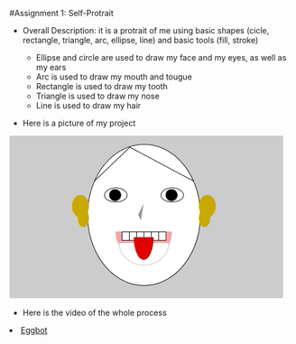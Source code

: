 #Assignment 1: Self-Protrait
- Overall Description: it is a protrait of me using basic shapes (cicle, rectangle, triangle, arc, ellipse, line) and basic tools (fill, stroke)
  - Ellipse and circle are used to draw my face and my eyes, as well as my ears
  - Arc is used to draw my mouth and tougue
  - Rectangle is used to draw my tooth
  - Triangle is used to draw my nose
  - Line is used to draw my hair
  
- Here is a picture of my project

![](Self-Protrait.png)

- Here is the video of the whole process
<li><a href="https://www.youtube.com/watch?v=w4cdbV2oaEc" >Eggbot</a></li>
